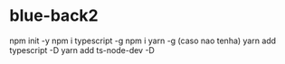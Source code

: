 # blue-back2

npm init -y
npm i typescript -g
npm i yarn -g (caso nao tenha)
yarn add typescript -D
yarn add ts-node-dev -D
